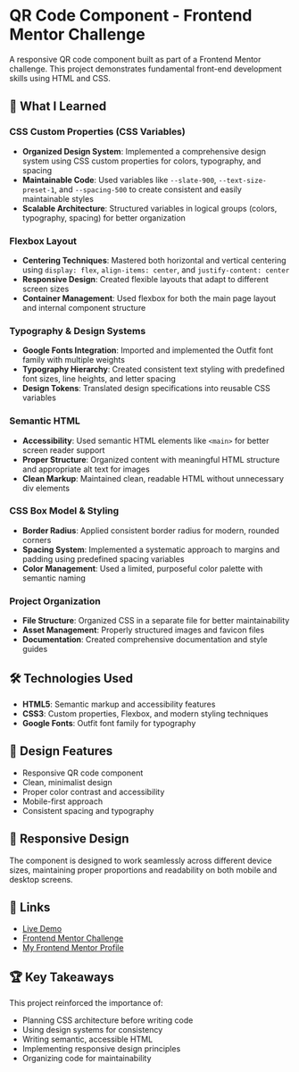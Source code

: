 # QR Code Component - Frontend Mentor Challenge

A responsive QR code component built as part of a Frontend Mentor challenge. This project demonstrates fundamental front-end development skills using HTML and CSS.

## 🎯 What I Learned

### CSS Custom Properties (CSS Variables)

- **Organized Design System**: Implemented a comprehensive design system using CSS custom properties for colors, typography, and spacing
- **Maintainable Code**: Used variables like `--slate-900`, `--text-size-preset-1`, and `--spacing-500` to create consistent and easily maintainable styles
- **Scalable Architecture**: Structured variables in logical groups (colors, typography, spacing) for better organization

### Flexbox Layout

- **Centering Techniques**: Mastered both horizontal and vertical centering using `display: flex`, `align-items: center`, and `justify-content: center`
- **Responsive Design**: Created flexible layouts that adapt to different screen sizes
- **Container Management**: Used flexbox for both the main page layout and internal component structure

### Typography & Design Systems

- **Google Fonts Integration**: Imported and implemented the Outfit font family with multiple weights
- **Typography Hierarchy**: Created consistent text styling with predefined font sizes, line heights, and letter spacing
- **Design Tokens**: Translated design specifications into reusable CSS variables

### Semantic HTML

- **Accessibility**: Used semantic HTML elements like `<main>` for better screen reader support
- **Proper Structure**: Organized content with meaningful HTML structure and appropriate alt text for images
- **Clean Markup**: Maintained clean, readable HTML without unnecessary div elements

### CSS Box Model & Styling

- **Border Radius**: Applied consistent border radius for modern, rounded corners
- **Spacing System**: Implemented a systematic approach to margins and padding using predefined spacing variables
- **Color Management**: Used a limited, purposeful color palette with semantic naming

### Project Organization

- **File Structure**: Organized CSS in a separate file for better maintainability
- **Asset Management**: Properly structured images and favicon files
- **Documentation**: Created comprehensive documentation and style guides

## 🛠️ Technologies Used

- **HTML5**: Semantic markup and accessibility features
- **CSS3**: Custom properties, Flexbox, and modern styling techniques
- **Google Fonts**: Outfit font family for typography

## 🎨 Design Features

- Responsive QR code component
- Clean, minimalist design
- Proper color contrast and accessibility
- Mobile-first approach
- Consistent spacing and typography

## 📱 Responsive Design

The component is designed to work seamlessly across different device sizes, maintaining proper proportions and readability on both mobile and desktop screens.

## 🔗 Links

- [Live Demo](https://twelvegoats.github.io/FEM-qr-code-component/)
- [Frontend Mentor Challenge](https://www.frontendmentor.io/challenges/qr-code-component-iux_sIO_H)
- [My Frontend Mentor Profile](https://www.frontendmentor.io/profile/twelvegoats)

## 🏆 Key Takeaways

This project reinforced the importance of:

- Planning CSS architecture before writing code
- Using design systems for consistency
- Writing semantic, accessible HTML
- Implementing responsive design principles
- Organizing code for maintainability
